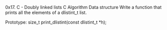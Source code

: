 0x17. C - Doubly linked lists
C
Algorithm
Data structure
Write a function that prints all the elements of a dlistint_t list.

Prototype: size_t print_dlistint(const dlistint_t *h);

